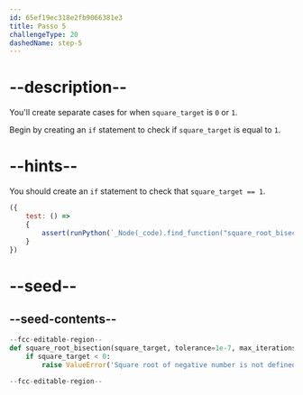 ```yaml
---
id: 65ef19ec318e2fb9066381e3
title: Passo 5
challengeType: 20
dashedName: step-5
---
```


# --description--

You'll create separate cases for when `square_target` is `0` or `1`.

Begin by creating an `if` statement to check if `square_target` is equal to `1`.

# --hints--

You should create an `if` statement to check that `square_target == 1`.

```js
({
    test: () => 
    {
        assert(runPython(`_Node(_code).find_function("square_root_bisection").find_ifs()[1].find_conditions()[0].is_equivalent("square_target == 1")`))
    }
})
```

# --seed--

## --seed-contents--

```py
--fcc-editable-region--
def square_root_bisection(square_target, tolerance=1e-7, max_iterations=100):
    if square_target < 0:
        raise ValueError('Square root of negative number is not defined in real numbers')

--fcc-editable-region--
```
